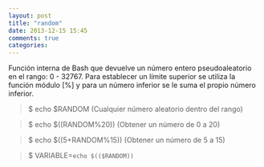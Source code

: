 ```yaml
---
layout: post
title: "random"
date: 2013-12-15 15:45
comments: true
categories: 
---
```

Función interna de Bash que devuelve un número entero pseudoaleatorio en el rango: 0 - 32767. Para establecer un límite superior se utiliza la función módulo [%] y para un número inferior se le suma el propio número inferior.

>$ echo $RANDOM (Cualquier número aleatorio dentro del rango)

>$ echo $((RANDOM%20)) (Obtener un número de 0 a 20)

>$ echo $((5+RANDOM%15)) (Obtener un número de 5 a 15)

>$ VARIABLE=`echo $(($RANDOM))`

